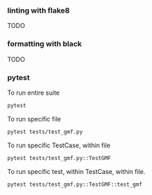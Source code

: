 
### linting with flake8

TODO

### formatting with black

TODO

### pytest

To run entire suite
```bash
pytest
```
To run specific file
```bash
pytest tests/test_gmf.py
```

To run specific TestCase, within file
```bash
pytest tests/test_gmf.py::TestGMF
```

To run specific test, within TestCase, within file.
```bash
pytest tests/test_gmf.py::TestGMF::test_gmf
```
